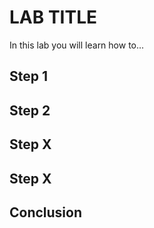 # LAB TITLE

In this lab you will learn how to...

## Step 1

## Step 2

## Step X

## Step X

## Conclusion
